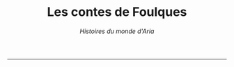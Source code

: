 <header>

<!--
  <<< Author notes: Course header >>>
  Include a 1280×640 image, course title in sentence case, and a concise description in emphasis.
  In your repository settings: enable template repository, add your 1280×640 social image, auto delete head branches.
  Add your open source license, GitHub uses MIT license.
-->

# Les contes de Foulques

_Histoires du monde d'Aria_

</header>

<footer>

<!--
  <<< Author notes: Footer >>>
  Add a link to get support, GitHub status page, code of conduct, license link.
-->
---


</footer>
